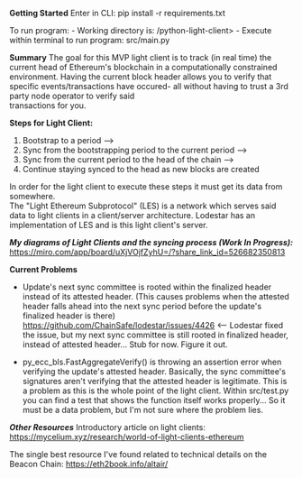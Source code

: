 **Getting Started**
Enter in CLI:    pip install -r requirements.txt

To run program:
      - Working directory is:                            /python-light-client>
      - Execute within terminal to run program:          src/main.py    
         
**Summary**
The goal for this MVP light client is to track (in real time) the current head of Ethereum's blockchain in a 
computationally constrained environment.  Having the current block header allows you to verify that specific 
events/transactions have occured-  all without having to trust a 3rd party node operator to verify said  
transactions for you.

**Steps for Light Client:**
  1) Bootstrap to a period  --> 
  2) Sync from the bootstrapping period to the current period  -->
  3) Sync from the current period to the head of the chain  -->
  4) Continue staying synced to the head as new blocks are created

In order for the light client to execute these steps it must get its data from somewhere.  
The "Light Ethereum Subprotocol" (LES) is a network which serves said data to light clients in a client/server
architecture. Lodestar has an implementation of LES and is this light client's server.   


***My diagrams of Light Clients and the syncing process (Work In Progress):***
https://miro.com/app/board/uXjVOjfZyhU=/?share_link_id=526682350813


**Current Problems**
  - Update's next sync committee is rooted within the finalized header instead of its attested header.
    (This causes problems when the attested header falls ahead into the next sync period before the 
    update's finalized header is there)
    https://github.com/ChainSafe/lodestar/issues/4426  <--   Lodestar fixed the issue, but my next sync committee is
                                                          still rooted in finalized header, instead of attested header...
                                                                     Stub for now.  Figure it out.

  - py_ecc_bls.FastAggregateVerify() is throwing an assertion error when verifying the update's attested header.
    Basically, the sync committee's signatures aren't verifying that the attested header is legitimate.  This is
    a problem as this is the whole point of the light client.
    Within src/test.py you can find a test that shows the function itself works properly... So it must be
    a data problem, but I'm not sure where the problem lies. 


***Other Resources***
Introductory article on light clients:
https://mycelium.xyz/research/world-of-light-clients-ethereum

The single best resource I've found related to technical details on the Beacon Chain:
https://eth2book.info/altair/
